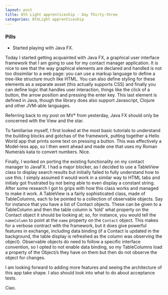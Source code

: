 ```yaml
---
layout: post
title: 8th Light apprenticeship - Day Thirty-three
categories: 8thLight apprenticeship
---
```


### Pills
- Started playing with Java FX.

Today I started getting acquainted with Java FX, a graphical user interface
framework that I am going to use for my contact manager application.
It is nice to see that the way graphical elements are declared and handled is not
too dissimilar to a web page: you can use a markup language to define a tree-like
structure much like HTML. You can also define styling for these elements as a
separate asset (this actually supports CSS) and finally you can define logic that
handles user interaction, things like the click of a button, the arrow position
and pressing the enter key. This last element is defined in Java, though the
library does also support Javascript, Clojure and other JVM-able languages.

Referring back to my post on MV\* from yesterday, Java FX should only be concerned
with the View and the star.

To familiarise myself, I first looked at the most basic tutorials to understand
the building blocks and gotchas of the framework, putting together a Hello World
app that prints some text on pressing a button. This was effectively a Model-less
app, so I then went ahead and made one that uses my Roman Numerals kata to
convert numbers. Nice.

Finally, I worked on porting the existing functionality on my contact manager to
JavaFX. I had a major blocker, as I decided to use a TableView class to display
search results but initially failed to fully understand how to use this. I simply
assumed it would work in a similar way to HTML tabs and initialy got frustrated by
not being able to even display a constant string. After some research I got to
grips with how this class works and managed to make it work. A TableView is a
fairly sophisticated class, made of TableColumns, each to be pointed to a collection
of observable objects. Say for instance that you have a list of Contact objects.
These can be given to a TableColumn and then the table column is 'told' what
property on the Contact object it should be looking at; so, for instance, you
would tell the `nameColumn` to point at the `name` property on the `Contact` object.
This makes for a verbose contract with the framework, but it does give powerful
features in exchange, including data binding (if a Contact is updated in the
background, the table display is refreshed as the column was observing the object).
Observable objects do need to follow a specific interface convention, so I opted
to not enable data binding, so my TableColumns load a property of the Object/s
they have on them but then do not observe the object for changes.

I am looking forward to adding more features and seeing the architecture of this
app take shape. I also should look into what to do about acceptance tests.

Ciao.
